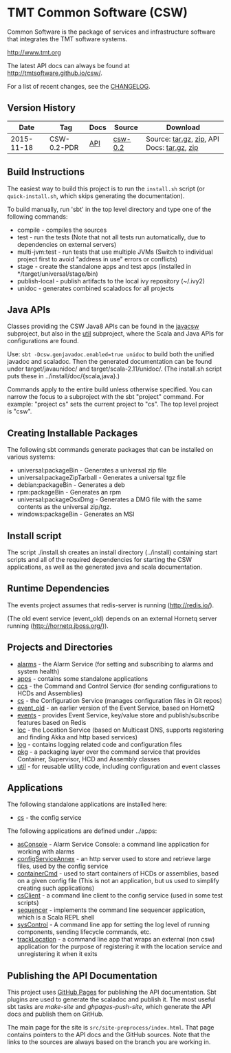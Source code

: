 TMT Common Software (CSW)
=========================

Common Software is the package of services and infrastructure software that integrates the TMT software systems.

http://www.tmt.org

The latest API docs can always be found at http://tmtsoftware.github.io/csw/.

For a list of recent changes, see the [CHANGELOG](CHANGELOG.md).

Version History
---------------

| Date | Tag | Docs | Source | Download |
|-----|-----|--------|-----|-----|
| 2015-11-18 | CSW-0.2-PDR | [API](https://cdn.rawgit.com/tmtsoftware/csw/CSW-API-0.2-PDR/index.html) | [csw-0.2](https://github.com/tmtsoftware/csw/tree/v0.2-PDR)| Source: [tar.gz](https://github.com/tmtsoftware/csw/archive/v0.2-PDR.tar.gz), [zip](https://github.com/tmtsoftware/csw/archive/v0.2-PDR.zip), API Docs: [tar.gz](https://github.com/tmtsoftware/csw/archive/CSW-API-0.2-PDR.tar.gz), [zip](https://github.com/tmtsoftware/csw/archive/CSW-API-0.2-PDR.zip) |


Build Instructions
------------------

The easiest way to build this project is to run the `install.sh` script (or `quick-install.sh`, which skips
generating the documentation).

To build manually, run 'sbt' in the top level directory and type one of the following commands:

* compile - compiles the sources
* test - run the tests (Note that not all tests run automatically, due to dependencies on external servers)
* multi-jvm:test - run tests that use multiple JVMs (Switch to individual project first to avoid "address in use" errors or conflicts)
* stage - create the standalone apps and test apps (installed in */target/universal/stage/bin)
* publish-local - publish artifacts to the local ivy repository (~/.ivy2)
* unidoc - generates combined scaladocs for all projects

Java APIs
---------

Classes providing the CSW Java8 APIs can be found in the [javacsw](javacsw) subproject,
but also in the [util](util) subproject, where the Scala and Java APIs for configurations are found.

Use: `sbt -Dcsw.genjavadoc.enabled=true unidoc` to build both the unified javadoc and scaladoc.
Then the generated documentation can be found under target/javaunidoc/ and target/scala-2.11/unidoc/.
(The install.sh script puts these in ../install/doc/{scala,java}.)

Commands apply to the entire build unless otherwise specified.
You can narrow the focus to a subproject with the sbt "project" command.
For example: "project cs" sets the current project to "cs". The top level project is "csw".

Creating Installable Packages
-----------------------------

The following sbt commands generate packages that can be installed on various systems:

* universal:packageBin - Generates a universal zip file
* universal:packageZipTarball - Generates a universal tgz file
* debian:packageBin - Generates a deb
* rpm:packageBin - Generates an rpm
* universal:packageOsxDmg - Generates a DMG file with the same contents as the universal zip/tgz.
* windows:packageBin - Generates an MSI

Install script
-----------

The script ./install.sh creates an install directory (../install) containing start scripts and all of the required dependencies
for starting the CSW applications, as well as the generated java and scala documentation.

Runtime Dependencies
--------------------

The events project assumes that redis-server is running (http://redis.io/).

(The old event service (event_old) depends on an external Hornetq server running (http://hornetq.jboss.org/)).


Projects and Directories
------------------------

* [alarms](alarms) - the Alarm Service (for setting and subscribing to alarms and system health)
* [apps](apps) - contains some standalone applications
* [ccs](ccs) - the Command and Control Service (for sending configurations to HCDs and Assemblies)
* [cs](cs) - the Configuration Service (manages configuration files in Git repos)
* [event_old](event_old) - an earlier version of the Event Service, based on HornetQ
* [events](events) - provides Event Service, key/value store and publish/subscribe features based on Redis
* [loc](loc) - the Location Service (based on Multicast DNS, supports registering and finding Akka and http based services)
* [log](log) - contains logging related code and configuration files
* [pkg](pkg) - a packaging layer over the command service that provides Container, Supervisor, HCD and Assembly classes
* [util](util) - for reusable utility code, including configuration and event classes

Applications
-----------

The following standalone applications are installed here:

* [cs](cs) - the config service

The following applications are defined under ../apps:

* [asConsole](apps/asConsole) - Alarm Service Console: a command line application for working with alarms
* [configServiceAnnex](apps/configServiceAnnex) - an http server used to store and retrieve large files, used by the config service
* [containerCmd](apps/containerCmd) - used to start containers of HCDs or assemblies, based on a given config file (This is not an application, but us used to simplify creating such applications)
* [csClient](apps/csClient) - a command line client to the config service (used in some test scripts)
* [sequencer](apps/sequencer) - implements the command line sequencer application, which is a Scala REPL shell
* [sysControl](apps/sysControl) - A command line app for setting the log level of running components, sending lifecycle commands, etc.
* [trackLocation](apps/trackLocation) - a command line app that wraps an external (non csw) application for the purpose of registering it with the location service and unregistering it when it exits


Publishing the API Documentation
--------------------------------

This project uses [GitHub Pages](https://pages.github.com/) for publishing the API documentation.
Sbt plugins are used to generate the scaladoc and publish it.
The most useful sbt tasks are *make-site* and *ghpages-push-site*, which generate the API docs and publish them on GitHub.

The main page for the site is `src/site-preprocess/index.html`. That page contains pointers to the 
API docs and the GitHub sources. Note that the links to the sources are always based on the branch
you are working in.


